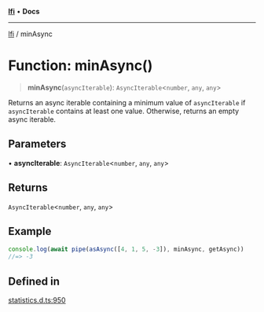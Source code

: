 [**lfi**](../readme.md) • **Docs**

***

[lfi](../globals.md) / minAsync

# Function: minAsync()

> **minAsync**(`asyncIterable`): `AsyncIterable`\<`number`, `any`, `any`\>

Returns an async iterable containing a minimum value of `asyncIterable` if
`asyncIterable` contains at least one value. Otherwise, returns an empty
async iterable.

## Parameters

• **asyncIterable**: `AsyncIterable`\<`number`, `any`, `any`\>

## Returns

`AsyncIterable`\<`number`, `any`, `any`\>

## Example

```js
console.log(await pipe(asAsync([4, 1, 5, -3]), minAsync, getAsync))
//=> -3
```

## Defined in

[statistics.d.ts:950](https://github.com/TomerAberbach/lfi/blob/a3eb3a94b2928b5200a7bcd0a14fdc70f0cb5947/src/operations/statistics.d.ts#L950)
